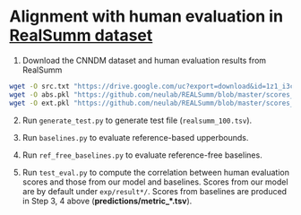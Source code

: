 # Alignment with human evaluation in [RealSumm dataset](https://github.com/neulab/REALSumm)

1. Download the CNNDM dataset and human evaluation results from RealSumm
```bash
wget -O src.txt "https://drive.google.com/uc?export=download&id=1z1_i3cCQOd-1PWfaoFwO34YgCvdJemH7"
wget -O abs.pkl "https://github.com/neulab/REALSumm/blob/master/scores_dicts/abs.pkl?raw=true"
wget -O ext.pkl "https://github.com/neulab/REALSumm/blob/master/scores_dicts/ext.pkl?raw=true"
```

2. Run ``generate_test.py`` to generate test file (``realsumm_100.tsv``).

3. Run ``baselines.py`` to evaluate reference-based upperbounds.

4. Run ``ref_free_baselines.py`` to evaluate reference-free baselines.

5. Run ``test_eval.py`` to compute the correlation between human evaluation scores and those from our model and baselines. Scores from our model are by default under `exp/result*/`. Scores from baselines are produced in Step 3, 4 above (**predictions/metric_*.tsv**). 
